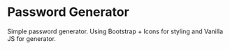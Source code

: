 # Password Generator

Simple password generator. Using Bootstrap + Icons for styling and Vanilla JS for generator.  



